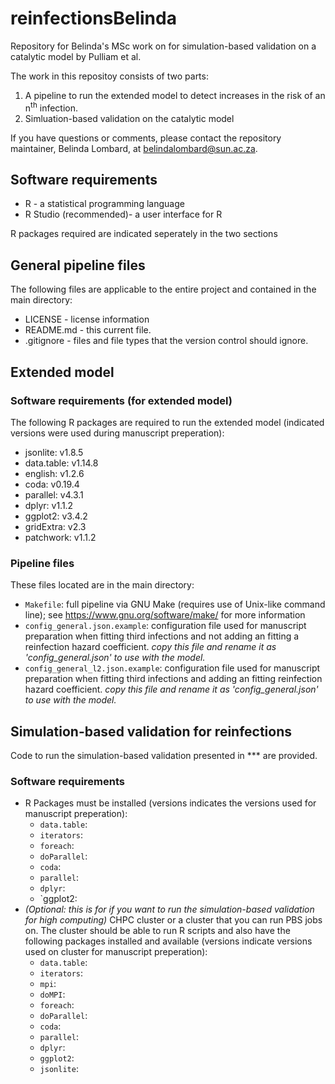 # reinfectionsBelinda
Repository for Belinda's MSc work on for simulation-based validation on a catalytic model by Pulliam et al. 

The work in this repositoy consists of two parts:
1.  A pipeline to run the extended model to detect increases in the risk of an n<sup>th</sup> infection. 
2.  Simluation-based validation on the catalytic model

If you have questions or comments, please contact the repository maintainer, Belinda Lombard, at belindalombard@sun.ac.za.

## Software requirements 
-    R - a statistical programming language
-    R Studio (recommended)- a user interface for R

R packages required are indicated seperately in the two sections

## General pipeline files
The following files are applicable to the entire project and contained in the main directory: 
-   LICENSE - license information
-   README.md - this current file.
-   .gitignore - files and file types that the version control should ignore. 

## Extended model 
### Software requirements (for extended model)
The following R packages are required to run the extended model (indicated versions were used during manuscript preperation): 
-    jsonlite: v1.8.5
-    data.table: v1.14.8
-    english: v1.2.6
-    coda: v0.19.4
-    parallel: v4.3.1
-    dplyr: v1.1.2
-    ggplot2: v3.4.2
-    gridExtra: v2.3
-    patchwork: v1.1.2

### Pipeline files
These files located are in the main directory: 
-   `Makefile`: full pipeline via GNU Make (requires use of Unix-like command line); see https://www.gnu.org/software/make/ for more information
-   `config_general.json.example`:  configuration file used for manuscript preparation when fitting third infections and not adding an fitting a reinfection hazard coefficient. _copy this file and rename it as 'config_general.json' to use with the model._
-   `config_general_l2.json.example`: configuration file used for manuscript preparation when fitting third infections and adding an fitting reinfection hazard coefficient. _copy this file and rename it as 'config_general.json' to use with the model._

        
## Simulation-based validation for reinfections
Code to run the simulation-based validation presented in *** are provided. 

### Software requirements
-    R Packages must be installed (versions indicates the versions used for manuscript preperation):
     -  `data.table`: 
     -  `iterators`: 
     -  `foreach`: 
     -  `doParallel`: 
     -  `coda`: 
     -  `parallel`: 
     -  `dplyr`: 
     -  `ggplot2: 
-  _(Optional: this is for if you want to run the simulation-based validation for high computing)_ 
 CHPC cluster or a cluster that you can run PBS jobs on. The cluster should be able to run R scripts and also have the following packages installed and available (versions indicate versions used on cluster for manuscript preperation):
    -   `data.table`:
    -   `iterators`:
    -   `mpi`: 
    -   `doMPI`: 
    -   `foreach`: 
    -   `doParallel`: 
    -   `coda`: 
    -   `parallel`: 
    -   `dplyr`: 
    -   `ggplot2`: 
    -   `jsonlite`: 


